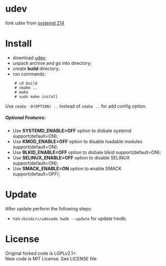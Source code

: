 # udev
fork udev from [systemd 214](https://github.com/vitalikp/systemd)

# Install
 - download [udev](https://github.com/vitalikp/udev/archive/master.tar.gz);
 - unpack archive and go into directory;
 - create **build** directory;
 - run commands:
```
	# cd build
	# cmake ..
	# make
	# sudo make install
```
Use `cmake -D(OPTION) ..` instead of `cmake ..` for add config option.
##### Optional Features:
 - Use **SYSTEMD_ENABLE=OFF** option to disbale systemd support(default=ON);
 - Use **KMOD_ENABLE=OFF** option to disable loadable modules support(default=ON);
 - Use **BLKID_ENABLE=OFF** option to disbale blkid support(default=ON);
 - Use **SELINUX_ENABLE=OFF** option to disable SELINUX support(default=ON);
 - Use **SMACK_ENABLE=ON** option to enable SMACK support(default=OFF);

# Update
After update perform the following steps:
 - run `<bindir>/udevadm hwdb --update` for update hwdb;

# License
Original forked code is LGPLv2.1+.<br/>
New code is MIT License. See LICENSE file.
